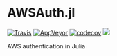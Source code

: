 # AWSAuth.jl

[![Travis](https://travis-ci.org/JuliaCloud/AWSAuth.jl.svg?branch=master)](https://travis-ci.org/JuliaCloud/AWSAuth.jl)
[![AppVeyor](https://ci.appveyor.com/api/projects/status/403lv8w3fryhsty3/branch/master?svg=true)](https://ci.appveyor.com/project/ararslan/awsauth-jl/branch/master)
[![codecov](https://codecov.io/gh/JuliaCloud/AWSAuth.jl/branch/master/graph/badge.svg)](https://codecov.io/gh/JuliaCloud/AWSAuth.jl)
[![][docs-latest-img]][docs-latest-url]

AWS authentication in Julia

[docs-latest-img]: https://img.shields.io/badge/docs-latest-blue.svg
[docs-latest-url]: http://JuliaCloud.github.io/AWSAuth.jl/latest/
